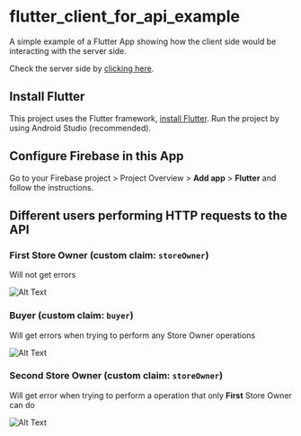 # flutter_client_for_api_example

A simple example of a Flutter App showing
how the client side would be interacting with the server side.

Check the server side by [clicking here](https://github.com/WiseTap/api-example-firebase-nodejs).

## Install Flutter
This project uses the Flutter framework, [install Flutter](https://docs.flutter.dev/get-started/install).
Run the project by using Android Studio (recommended).

## Configure Firebase in this App
Go to your Firebase project > Project Overview > **Add app** > **Flutter**
and follow the instructions.

## Different users performing HTTP requests to the API

### First Store Owner (custom claim: `storeOwner`)
Will not get errors

![Alt Text](gifs/store-owner-1.gif)

### Buyer (custom claim: `buyer`)
Will get errors when trying to perform any Store Owner operations

![Alt Text](gifs/buyer.gif)

### Second Store Owner (custom claim: `storeOwner`)
Will get error when trying to perform a operation that only **First** Store Owner can do

![Alt Text](gifs/store-owner-2.gif)

